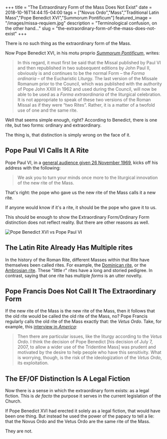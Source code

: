 +++
title =  "The Extraordinary Form of the Mass Does Not Exist"
date = 2018-10-16T14:44:15-04:00
tags = ["Novus Ordo","Mass","Traditional Latin Mass","Pope Benedict XVI","Summorum Pontificum"]
featured_image = "/images/missa-requiem.jpg"
description = "Terminological confusion, on the other hand…"
slug = "the-extraordinary-form-of-the-mass-does-not-exist"
+++

There is no such thing as the extraordinary form of the Mass.

Now Pope Benedict XVI, in his motu proprio [_Summorum
Pontificum_](https://w2.vatican.va/content/benedict-xvi/en/letters/2007/documents/hf_ben-xvi_let_20070707_lettera-vescovi.html),
writes:

> In this regard, it must first be said that the Missal published by Paul VI and then republished in two subsequent editions by John Paul II, obviously is and continues to be the normal Form – the _Forma ordinaria_ – of the Eucharistic Liturgy.  The last version of the Missale Romanum prior to the Council, which was published with the authority of Pope John XXIII in 1962 and used during the Council, will now be able to be used as a _Forma extraordinaria_ of the liturgical celebration.  It is not appropriate to speak of these two versions of the Roman Missal as if they were “two Rites”.  Rather, it is a matter of a twofold use of one and the same rite.

Well that seems simple enough, right? According to Benedict, there is one rite, but two forms: ordinary and
extraordinary.

The thing is, that distinction is simply wrong on the face of it.

## Pope Paul VI Calls It A Rite

Pope Paul VI, in a [general audience given 26 November
1969](https://www.ewtn.com/library/PAPALDOC/P6691126.HTM), kicks off his
address with the following:

> We ask you to turn your minds once more to the liturgical innovation of the new rite of the Mass.

That's right: the pope who gave us the new rite of the Mass calls it a new rite.

If anyone would know if it's a rite, it should be the pope who gave it
to us.

This should be enough to show the Extraordinary
Form/Ordinary Form distinction does not reflect reality. But there are
other reasons as well.

![Pope Benedict XVI vs Pope Paul VI](/images/benedict-xvi-v-paul-vi.png)

## The Latin Rite Already Has Multiple rites

In the history of the Roman Rite, different Masses within that
Rite have themselves been called rites. For example, the [Dominican rite](https://en.wikipedia.org/wiki/Dominican_Rite),
or the [Ambrosian rite](http://www.newadvent.org/cathen/01394a.htm). These "little r" rites have a long and storied
pedigree. In contrast, saying that one rite has multiple _forms_ is an utter novelty.

## Pope Francis Does Not Call It The Extraordinary Form

If the new rite of the Mass is the new rite of the Mass, then it follows
that the old rite would be called the old rite of the Mass, no? Pope
Francis regularly calls the old rite of the Mass exactly that: the
_Vetus Ordo_. Take, for example, this [interview in
_America_](https://www.americamagazine.org/faith/2013/09/30/big-heart-open-god-interview-pope-francis):

> Then there are particular issues, like the liturgy according to the _Vetus Ordo_. I think the decision of Pope Benedict [his decision of July 7, 2007, to allow a wider use of the Tridentine Mass] was prudent and motivated by the desire to help people who have this sensitivity. What is worrying, though, is the risk of the ideologization of the _Vetus Ordo_, its exploitation.

## The EF/OF Distinction Is A Legal Fiction

Now there is a sense in which the extraordinary form exists: as a legal
fiction. This is _de facto_ the purpose it serves in the current
legislation of the Church.

If Pope Benedict XVI had erected it solely as a legal fiction, that
would have been one thing. But instead he used the power of the papacy
to tell a lie: that the Novus Ordo and the Vetus Ordo are the same rite
of the Mass.

They are not.
